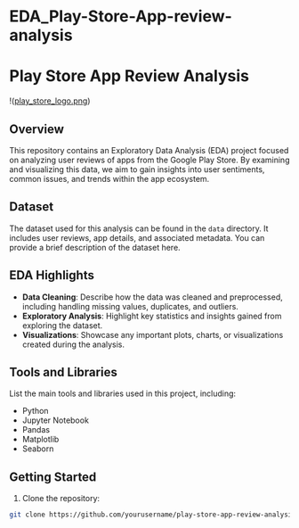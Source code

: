 # EDA_Play-Store-App-review-analysis
# Play Store App Review Analysis

!([play_store_logo.png](https://www.google.com/url?sa=i&url=https%3A%2F%2Fwww.kaggle.com%2Fcode%2Fahmedmohamedmahrous%2Fgoogle-play-store-eda-rating-prediction&psig=AOvVaw26hbJMAmx5ljuddEtx_H2Y&ust=1697870744511000&source=images&cd=vfe&opi=89978449&ved=0CBEQjRxqFwoTCLDsuMaDhIIDFQAAAAAdAAAAABAE))

## Overview

This repository contains an Exploratory Data Analysis (EDA) project focused on analyzing user reviews of apps from the Google Play Store. By examining and visualizing this data, we aim to gain insights into user sentiments, common issues, and trends within the app ecosystem.

## Dataset

The dataset used for this analysis can be found in the `data` directory. It includes user reviews, app details, and associated metadata. You can provide a brief description of the dataset here.

## EDA Highlights

- **Data Cleaning**: Describe how the data was cleaned and preprocessed, including handling missing values, duplicates, and outliers.
- **Exploratory Analysis**: Highlight key statistics and insights gained from exploring the dataset.
- **Visualizations**: Showcase any important plots, charts, or visualizations created during the analysis.

## Tools and Libraries

List the main tools and libraries used in this project, including:

- Python
- Jupyter Notebook
- Pandas
- Matplotlib
- Seaborn

## Getting Started

1. Clone the repository:

```bash
git clone https://github.com/yourusername/play-store-app-review-analysis.git
